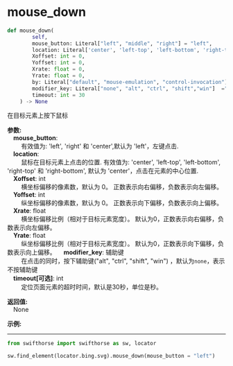 # mouse_down 
```python
def mouse_down(
        self,
        mouse_button: Literal["left", "middle", "right"] = "left",
        location: Literal['center', 'left-top', 'left-bottom', 'right-top', 'right-bottom'] = "center",
        Xoffset: int = 0,
        Yoffset: int = 0,
        Xrate: float = 0,
        Yrate: float = 0,
        by: Literal["default", "mouse-emulation", "control-invocation"] = "default",
        modifier_key: Literal["none", "alt", "ctrl", "shift","win"]  ="none",
        timeout: int = 30
    ) -> None
```  

在目标元素上按下鼠标 

**参数:**  
     &emsp;**mouse_button**:  
        &emsp;&emsp; 有效值为: 'left', 'right' 和 'center',默认为 'left'，左键点击.  
    &emsp;**location**:  
        &emsp;&emsp; 鼠标在目标元素上点击的位置. 有效值为:  'center', 'left-top', 'left-bottom', 'right-top' 和 'right-bottom', 默认为 'center'，点击在元素的中心位置.  
    &emsp;**Xoffset**: int   
        &emsp;&emsp; 横坐标偏移的像素数，默认为 0。 正数表示向右偏移，负数表示向左偏移。  
    &emsp;**Yoffset**: int  
        &emsp;&emsp; 纵坐标偏移的像素数，默认为 0。 正数表示向下偏移，负数表示向上偏移。  
    &emsp;**Xrate**: float  
        &emsp;&emsp; 横坐标偏移比例（相对于目标元素宽度）。 默认为0，正数表示向右偏移，负数表示向左偏移。  
    &emsp;**Yrate**: float  
        &emsp;&emsp; 纵坐标偏移比例（相对于目标元素宽度）。 默认为0，正数表示向下偏移，负数表示向上偏移。
    &emsp;**modifier_key**: 辅助键  
        &emsp;&emsp; 在点击的同时，按下辅助键("alt", "ctrl", "shift", "win") ，默认为`none`，表示不按辅助键     
    &emsp;**timeout[可选]**: int  
        &emsp;&emsp; 定位页面元素的超时时间，默认是30秒，单位是秒。 

**返回值:**  
    &emsp;None

**示例:**
***
```python
from swifthorse import swifthorse as sw, locator

sw.find_element(locator.bing.svg).mouse_down(mouse_button = "left")
```